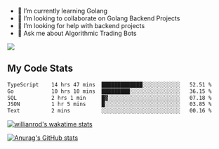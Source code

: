 
- 🌱 I’m currently learning Golang
- 👯 I’m looking to collaborate on Golang Backend Projects
- 🤔 I’m looking for help with backend projects
- 💬 Ask me about Algorithmic Trading Bots

![](https://github-profile-trophy.vercel.app/?username=kevinbarrero)

## My Code Stats

<!--START_SECTION:waka-->

```txt
TypeScript    14 hrs 47 mins  █████████████░░░░░░░░░░░░   52.51 %
Go            10 hrs 10 mins  █████████░░░░░░░░░░░░░░░░   36.15 %
SQL           2 hrs 1 min     █▓░░░░░░░░░░░░░░░░░░░░░░░   07.18 %
JSON          1 hr 5 mins     █░░░░░░░░░░░░░░░░░░░░░░░░   03.85 %
Text          2 mins          ░░░░░░░░░░░░░░░░░░░░░░░░░   00.16 %
```

<!--END_SECTION:waka-->

[![willianrod's wakatime stats](https://github-readme-stats.vercel.app/api/wakatime?username=holdandup&layout=compact&theme=react&custom_title=Wakatime%20All%20Time%20Stats&langs_count=8)](https://github.com/anuraghazra/github-readme-stats)

[![Anurag's GitHub stats](https://github-readme-stats.vercel.app/api?username=Kevinbarrero)](https://github.com/anuraghazra/github-readme-stats)





